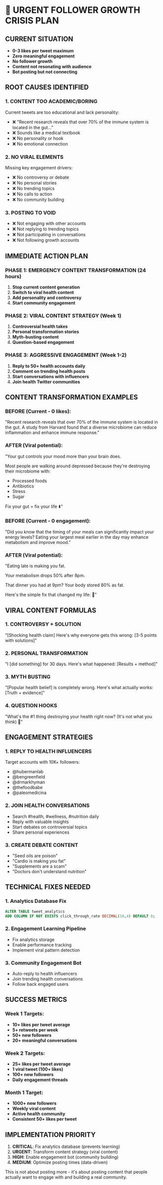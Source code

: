 # 🚨 URGENT FOLLOWER GROWTH CRISIS PLAN

## CURRENT SITUATION
- **0-3 likes per tweet maximum**
- **Zero meaningful engagement**
- **No follower growth**
- **Content not resonating with audience**
- **Bot posting but not connecting**

## ROOT CAUSES IDENTIFIED

### 1. CONTENT TOO ACADEMIC/BORING
Current tweets are too educational and lack personality:
- ❌ "Recent research reveals that over 70% of the immune system is located in the gut..."
- ❌ Sounds like a medical textbook
- ❌ No personality or hook
- ❌ No emotional connection

### 2. NO VIRAL ELEMENTS
Missing key engagement drivers:
- ❌ No controversy or debate
- ❌ No personal stories
- ❌ No trending topics
- ❌ No calls to action
- ❌ No community building

### 3. POSTING TO VOID
- ❌ Not engaging with other accounts
- ❌ Not replying to trending topics
- ❌ Not participating in conversations
- ❌ Not following growth accounts

## IMMEDIATE ACTION PLAN

### PHASE 1: EMERGENCY CONTENT TRANSFORMATION (24 hours)
1. **Stop current content generation**
2. **Switch to viral health content**
3. **Add personality and controversy**
4. **Start community engagement**

### PHASE 2: VIRAL CONTENT STRATEGY (Week 1)
1. **Controversial health takes**
2. **Personal transformation stories**
3. **Myth-busting content**
4. **Question-based engagement**

### PHASE 3: AGGRESSIVE ENGAGEMENT (Week 1-2)
1. **Reply to 50+ health accounts daily**
2. **Comment on trending health posts**
3. **Start conversations with influencers**
4. **Join health Twitter communities**

## CONTENT TRANSFORMATION EXAMPLES

### BEFORE (Current - 0 likes):
"Recent research reveals that over 70% of the immune system is located in the gut. A study from Harvard found that a diverse microbiome can reduce inflammation and enhance immune response."

### AFTER (Viral potential):
"Your gut controls your mood more than your brain does.

Most people are walking around depressed because they're destroying their microbiome with:
- Processed foods
- Antibiotics 
- Stress
- Sugar

Fix your gut = fix your life ⬇️"

### BEFORE (Current - 0 engagement):
"Did you know that the timing of your meals can significantly impact your energy levels? Eating your largest meal earlier in the day may enhance metabolism and improve mood."

### AFTER (Viral potential):
"Eating late is making you fat.

Your metabolism drops 50% after 8pm.

That dinner you had at 9pm? Your body stored 80% as fat.

Here's the simple fix that changed my life:
🧵"

## VIRAL CONTENT FORMULAS

### 1. CONTROVERSY + SOLUTION
"[Shocking health claim] 
Here's why everyone gets this wrong:
[3-5 points with solutions]"

### 2. PERSONAL TRANSFORMATION
"I [did something] for 30 days.
Here's what happened:
[Results + method]"

### 3. MYTH BUSTING
"[Popular health belief] is completely wrong.
Here's what actually works:
[Truth + evidence]"

### 4. QUESTION HOOKS
"What's the #1 thing destroying your health right now?
(It's not what you think)
🧵"

## ENGAGEMENT STRATEGIES

### 1. REPLY TO HEALTH INFLUENCERS
Target accounts with 10K+ followers:
- @hubermanlab
- @bengreenfield
- @drmarkhyman
- @thefoodbabe
- @paleomedicina

### 2. JOIN HEALTH CONVERSATIONS
- Search #health, #wellness, #nutrition daily
- Reply with valuable insights
- Start debates on controversial topics
- Share personal experiences

### 3. CREATE DEBATE CONTENT
- "Seed oils are poison" 
- "Cardio is making you fat"
- "Supplements are a scam"
- "Doctors don't understand nutrition"

## TECHNICAL FIXES NEEDED

### 1. Analytics Database Fix
```sql
ALTER TABLE tweet_analytics 
ADD COLUMN IF NOT EXISTS click_through_rate DECIMAL(10,4) DEFAULT 0;
```

### 2. Engagement Learning Pipeline
- Fix analytics storage
- Enable performance tracking
- Implement viral pattern detection

### 3. Community Engagement Bot
- Auto-reply to health influencers
- Join trending health conversations
- Follow back engaged users

## SUCCESS METRICS

### Week 1 Targets:
- **10+ likes per tweet average**
- **5+ retweets per week**
- **50+ new followers**
- **20+ meaningful conversations**

### Week 2 Targets:
- **25+ likes per tweet average**
- **1 viral tweet (100+ likes)**
- **100+ new followers**
- **Daily engagement threads**

### Month 1 Target:
- **1000+ new followers**
- **Weekly viral content**
- **Active health community**
- **Consistent 50+ likes per tweet**

## IMPLEMENTATION PRIORITY

1. **CRITICAL**: Fix analytics database (prevents learning)
2. **URGENT**: Transform content strategy (viral content)
3. **HIGH**: Enable engagement bot (community building)
4. **MEDIUM**: Optimize posting times (data-driven)

This is not about posting more - it's about posting content that people actually want to engage with and building a real community.